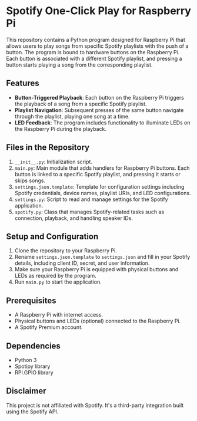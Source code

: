 
# Spotify One-Click Play for Raspberry Pi

This repository contains a Python program designed for Raspberry Pi that allows users to play songs from specific Spotify playlists with the push of a button. The program is bound to hardware buttons on the Raspberry Pi. Each button is associated with a different Spotify playlist, and pressing a button starts playing a song from the corresponding playlist.

## Features

- **Button-Triggered Playback**: Each button on the Raspberry Pi triggers the playback of a song from a specific Spotify playlist.
- **Playlist Navigation**: Subsequent presses of the same button navigate through the playlist, playing one song at a time.
- **LED Feedback**: The program includes functionality to illuminate LEDs on the Raspberry Pi during the playback.

## Files in the Repository

1. `__init__.py`: Initialization script.
2. `main.py`: Main module that adds handlers for Raspberry Pi buttons. Each button is linked to a specific Spotify playlist, and pressing it starts or skips songs.
3. `settings.json.template`: Template for configuration settings including Spotify credentials, device names, playlist URIs, and LED configurations.
4. `settings.py`: Script to read and manage settings for the Spotify application.
5. `spotify.py`: Class that manages Spotify-related tasks such as connection, playback, and handling speaker IDs.

## Setup and Configuration

1. Clone the repository to your Raspberry Pi.
2. Rename `settings.json.template` to `settings.json` and fill in your Spotify details, including client ID, secret, and user information.
3. Make sure your Raspberry Pi is equipped with physical buttons and LEDs as required by the program.
4. Run `main.py` to start the application.

## Prerequisites

- A Raspberry Pi with internet access.
- Physical buttons and LEDs (optional) connected to the Raspberry Pi.
- A Spotify Premium account.

## Dependencies

- Python 3
- Spotipy library
- RPi.GPIO library

## Disclaimer

This project is not affiliated with Spotify. It's a third-party integration built using the Spotify API.
